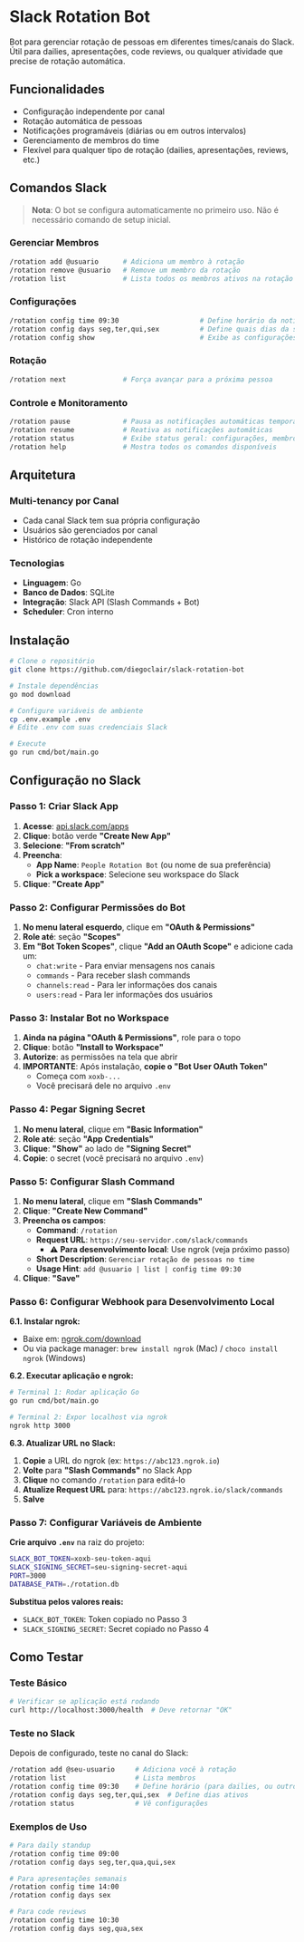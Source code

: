# Slack Rotation Bot

Bot para gerenciar rotação de pessoas em diferentes times/canais do Slack. Útil para dailies, apresentações, code reviews, ou qualquer atividade que precise de rotação automática.

## Funcionalidades

- Configuração independente por canal
- Rotação automática de pessoas
- Notificações programáveis (diárias ou em outros intervalos)
- Gerenciamento de membros do time
- Flexível para qualquer tipo de rotação (dailies, apresentações, reviews, etc.)

## Comandos Slack

> **Nota**: O bot se configura automaticamente no primeiro uso. Não é necessário comando de setup inicial.

### Gerenciar Membros
```bash
/rotation add @usuario      # Adiciona um membro à rotação
/rotation remove @usuario   # Remove um membro da rotação
/rotation list              # Lista todos os membros ativos na rotação
```

### Configurações
```bash
/rotation config time 09:30                    # Define horário da notificação diária
/rotation config days seg,ter,qui,sex          # Define quais dias da semana são ativos
/rotation config show                          # Exibe as configurações atuais do canal
```

### Rotação
```bash
/rotation next              # Força avançar para a próxima pessoa
```

### Controle e Monitoramento
```bash
/rotation pause             # Pausa as notificações automáticas temporariamente
/rotation resume            # Reativa as notificações automáticas
/rotation status            # Exibe status geral: configurações, membros e próxima pessoa
/rotation help              # Mostra todos os comandos disponíveis
```

## Arquitetura

### Multi-tenancy por Canal
- Cada canal Slack tem sua própria configuração
- Usuários são gerenciados por canal
- Histórico de rotação independente

### Tecnologias
- **Linguagem**: Go
- **Banco de Dados**: SQLite
- **Integração**: Slack API (Slash Commands + Bot)
- **Scheduler**: Cron interno

## Instalação

```bash
# Clone o repositório
git clone https://github.com/diegoclair/slack-rotation-bot

# Instale dependências
go mod download

# Configure variáveis de ambiente
cp .env.example .env
# Edite .env com suas credenciais Slack

# Execute
go run cmd/bot/main.go
```

## Configuração no Slack

### Passo 1: Criar Slack App
1. **Acesse**: [api.slack.com/apps](https://api.slack.com/apps)
2. **Clique**: botão verde **"Create New App"**
3. **Selecione**: **"From scratch"**
4. **Preencha**:
   - **App Name**: `People Rotation Bot` (ou nome de sua preferência)
   - **Pick a workspace**: Selecione seu workspace do Slack
5. **Clique**: **"Create App"**

### Passo 2: Configurar Permissões do Bot
1. **No menu lateral esquerdo**, clique em **"OAuth & Permissions"**
2. **Role até**: seção **"Scopes"**
3. **Em "Bot Token Scopes"**, clique **"Add an OAuth Scope"** e adicione cada um:
   - `chat:write` - Para enviar mensagens nos canais
   - `commands` - Para receber slash commands  
   - `channels:read` - Para ler informações dos canais
   - `users:read` - Para ler informações dos usuários

### Passo 3: Instalar Bot no Workspace
1. **Ainda na página "OAuth & Permissions"**, role para o topo
2. **Clique**: botão **"Install to Workspace"**
3. **Autorize**: as permissões na tela que abrir
4. **IMPORTANTE**: Após instalação, **copie o "Bot User OAuth Token"** 
   - Começa com `xoxb-...`
   - Você precisará dele no arquivo `.env`

### Passo 4: Pegar Signing Secret
1. **No menu lateral**, clique em **"Basic Information"**
2. **Role até**: seção **"App Credentials"**
3. **Clique**: **"Show"** ao lado de **"Signing Secret"**
4. **Copie**: o secret (você precisará no arquivo `.env`)

### Passo 5: Configurar Slash Command
1. **No menu lateral**, clique em **"Slash Commands"**
2. **Clique**: **"Create New Command"**
3. **Preencha os campos**:
   - **Command**: `/rotation`
   - **Request URL**: `https://seu-servidor.com/slack/commands` 
     - ⚠️ **Para desenvolvimento local**: Use ngrok (veja próximo passo)
   - **Short Description**: `Gerenciar rotação de pessoas no time`
   - **Usage Hint**: `add @usuario | list | config time 09:30`
4. **Clique**: **"Save"**

### Passo 6: Configurar Webhook para Desenvolvimento Local

**6.1. Instalar ngrok:**
- Baixe em: [ngrok.com/download](https://ngrok.com/download)
- Ou via package manager: `brew install ngrok` (Mac) / `choco install ngrok` (Windows)

**6.2. Executar aplicação e ngrok:**
```bash
# Terminal 1: Rodar aplicação Go
go run cmd/bot/main.go

# Terminal 2: Expor localhost via ngrok  
ngrok http 3000
```

**6.3. Atualizar URL no Slack:**
1. **Copie** a URL do ngrok (ex: `https://abc123.ngrok.io`)
2. **Volte** para **"Slash Commands"** no Slack App
3. **Clique** no comando `/rotation` para editá-lo
4. **Atualize Request URL** para: `https://abc123.ngrok.io/slack/commands`
5. **Salve**

### Passo 7: Configurar Variáveis de Ambiente

**Crie arquivo `.env`** na raiz do projeto:
```bash
SLACK_BOT_TOKEN=xoxb-seu-token-aqui
SLACK_SIGNING_SECRET=seu-signing-secret-aqui
PORT=3000
DATABASE_PATH=./rotation.db
```

**Substitua pelos valores reais:**
- `SLACK_BOT_TOKEN`: Token copiado no Passo 3
- `SLACK_SIGNING_SECRET`: Secret copiado no Passo 4

## Como Testar

### Teste Básico
```bash
# Verificar se aplicação está rodando
curl http://localhost:3000/health  # Deve retornar "OK"
```

### Teste no Slack
Depois de configurado, teste no canal do Slack:
```bash
/rotation add @seu-usuario     # Adiciona você à rotação
/rotation list                 # Lista membros
/rotation config time 09:30    # Define horário (para dailies, ou outro horário)
/rotation config days seg,ter,qui,sex  # Define dias ativos
/rotation status               # Vê configurações
```

### Exemplos de Uso
```bash
# Para daily standup
/rotation config time 09:00
/rotation config days seg,ter,qua,qui,sex

# Para apresentações semanais  
/rotation config time 14:00
/rotation config days sex

# Para code reviews
/rotation config time 10:30
/rotation config days seg,qua,sex
```